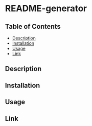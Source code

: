 # README-generator

## Table of Contents

* [Description](#description)
* [Installation](#installation)
* [Usage](#usage)
* [Link](#link)

## Description


## Installation

## Usage

## Link





